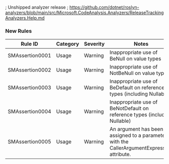 ﻿; Unshipped analyzer release
; https://github.com/dotnet/roslyn-analyzers/blob/main/src/Microsoft.CodeAnalysis.Analyzers/ReleaseTrackingAnalyzers.Help.md

### New Rules

Rule ID | Category | Severity | Notes
--------|----------|----------|--------------------
SMAssertion0001 | Usage    |  Warning | Inappropriate use of BeNull on value types
SMAssertion0002 | Usage    |  Warning | Inappropriate use of NotBeNull on value types
SMAssertion0003 | Usage    |  Warning | Inappropriate use of BeDefault on reference types (including Nullable<T>)
SMAssertion0004 | Usage    |  Warning | Inappropriate use of BeNotDefault on reference types (including Nullable<T>)
SMAssertion0005 | Usage    |  Warning | An argument has been assigned to a parameter with the CallerArgumentExpression attribute.
